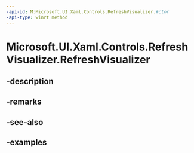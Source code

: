 ```yaml
---
-api-id: M:Microsoft.UI.Xaml.Controls.RefreshVisualizer.#ctor
-api-type: winrt method
---
```


<!-- Method syntax.
public RefreshVisualizer.RefreshVisualizer()
-->

# Microsoft.UI.Xaml.Controls.RefreshVisualizer.RefreshVisualizer

## -description

## -remarks

## -see-also

## -examples

